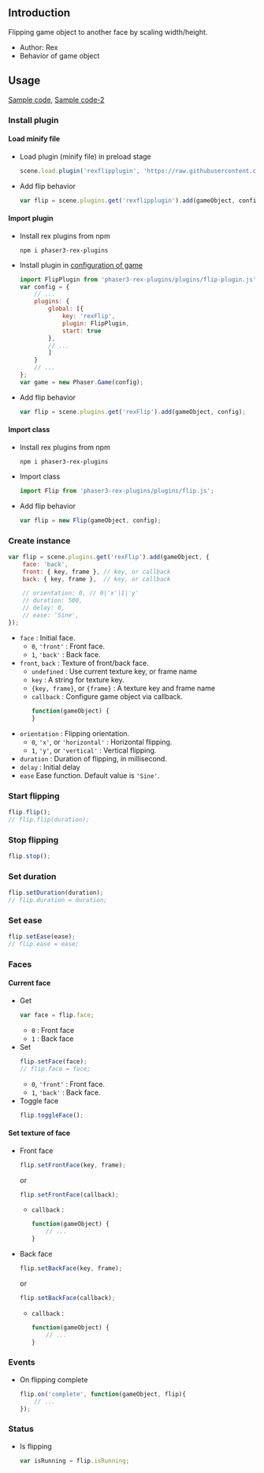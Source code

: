 ## Introduction

Flipping game object to another face by scaling width/height.

- Author: Rex
- Behavior of game object

## Usage

[Sample code](https://github.com/rexrainbow/phaser3-rex-notes/tree/master/examples/flip), [Sample code-2](https://github.com/rexrainbow/phaser3-rex-notes/tree/master/examples/ui-flip)

### Install plugin

#### Load minify file

- Load plugin (minify file) in preload stage
    ```javascript
    scene.load.plugin('rexflipplugin', 'https://raw.githubusercontent.com/rexrainbow/phaser3-rex-notes/master/dist/rexflipplugin.min.js', true);
    ```
- Add flip behavior
    ```javascript
    var flip = scene.plugins.get('rexflipplugin').add(gameObject, config);
    ```

#### Import plugin

- Install rex plugins from npm
    ```
    npm i phaser3-rex-plugins
    ```
- Install plugin in [configuration of game](game.md#configuration)
    ```javascript
    import FlipPlugin from 'phaser3-rex-plugins/plugins/flip-plugin.js';
    var config = {
        // ...
        plugins: {
            global: [{
                key: 'rexFlip',
                plugin: FlipPlugin,
                start: true
            },
            // ...
            ]
        }
        // ...
    };
    var game = new Phaser.Game(config);
    ```
- Add flip behavior
    ```javascript
    var flip = scene.plugins.get('rexFlip').add(gameObject, config);
    ```

#### Import class

- Install rex plugins from npm
    ```
    npm i phaser3-rex-plugins
    ```
- Import class
    ```javascript
    import Flip from 'phaser3-rex-plugins/plugins/flip.js';
    ```
- Add flip behavior
    ```javascript
    var flip = new Flip(gameObject, config);
    ```

### Create instance

```javascript
var flip = scene.plugins.get('rexFlip').add(gameObject, {
    face: 'back',
    front: { key, frame }, // key, or callback
    back: { key, frame },  // key, or callback

    // orientation: 0, // 0|'x'|1|'y'
    // duration: 500,
    // delay: 0,
    // ease: 'Sine',
});
```

- `face` : Initial face.
    - `0`, `'front'` : Front face.
    - `1`, `'back'` : Back face.
- `front`, `back` : Texture of front/back face.
    - `undefined` : Use current texture key, or frame name
    - `key` : A string for texture key.
    - `{key, frame}`, or `{frame}` : A texture key and frame name
    - `callback` : Configure game object via callback.
        ```javascript
        function(gameObject) {
        }
        ```
- `orientation` : Flipping orientation.
    - `0`, `'x'`, or `'horizontal'` : Horizontal flipping.
    - `1`, `'y'`, or `'vertical'` : Vertical flipping.
- `duration` : Duration of flipping, in millisecond.
- `delay` : Initial delay
- `ease` Ease function. Default value is `'Sine'`.

### Start flipping

```javascript
flip.flip();
// flip.flip(duration);
```

### Stop flipping

```javascript
flip.stop();
```

### Set duration

```javascript
flip.setDuration(duration);
// flip.duration = duration;
```

### Set ease

```javascript
flip.setEase(ease);
// flip.ease = ease;
```

### Faces

#### Current face

- Get
    ```javascript
    var face = flip.face;
    ```
    - `0` : Front face
    - `1` : Back face
- Set
    ```javascript
    flip.setFace(face);
    // flip.face = face;
    ```
    - `0`, `'front'` : Front face.
    - `1`, `'back'` : Back face.
- Toggle face
    ```javascript
    flip.toggleFace();
    ```

#### Set texture of face

- Front face
    ```javascript
    flip.setFrontFace(key, frame);
    ```
    or
    ```javascript
    flip.setFrontFace(callback);
    ```
    - `callback` : 
        ```javascript
        function(gameObject) {
            // ...
        }
        ```
- Back face
    ```javascript
    flip.setBackFace(key, frame);
    ```
    or
    ```javascript
    flip.setBackFace(callback);
    ```
    - `callback` : 
        ```javascript
        function(gameObject) {
            // ...
        }
        ```

### Events

- On flipping complete
    ```javascript
    flip.on('complete', function(gameObject, flip){
        // ...
    });
    ```

### Status

- Is flipping
    ```javascript
    var isRunning = flip.isRunning;
    ```
